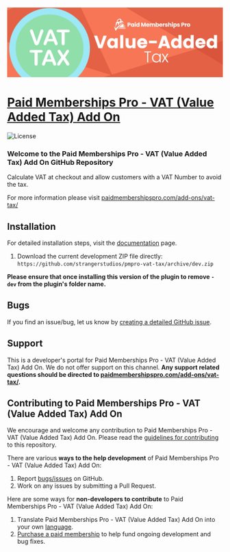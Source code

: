 ![](pmpro-vat-tax-banner.jpeg)

# [Paid Memberships Pro - VAT (Value Added Tax) Add On](https://www.paidmembershipspro.com/add-ons/vat-tax/) #

![License](https://img.shields.io/badge/license-GPL--2.0%2B-red.svg?style=flat-square)

### Welcome to the Paid Memberships Pro - VAT (Value Added Tax) Add On GitHub Repository
Calculate VAT at checkout and allow customers with a VAT Number to avoid the tax.

For more information please visit [paidmembershipspro.com/add-ons/vat-tax/](https://www.paidmembershipspro.com/add-ons/vat-tax/)

## Installation ##
For detailed installation steps, visit the [documentation](https://www.paidmembershipspro.com/add-ons/vat-tax/) page.

1. Download the current development ZIP file directly: `https://github.com/strangerstudios/pmpro-vat-tax/archive/dev.zip`

**Please ensure that once installing this version of the plugin to remove `-dev` from the plugin's folder name.**

## Bugs ##
If you find an issue/bug, let us know by [creating a detailed GitHub issue](https://github.com/strangerstudios/pmpro-vat-tax/issues/new).

## Support ##
This is a developer's portal for Paid Memberships Pro - VAT (Value Added Tax) Add On. We do not offer support on this channel. **Any support related questions should be directed to [paidmembershipspro.com/add-ons/vat-tax/](https://www.paidmembershipspro.com/add-ons/vat-tax/).**

## Contributing to Paid Memberships Pro - VAT (Value Added Tax) Add On ##
We encourage and welcome any contribution to Paid Memberships Pro - VAT (Value Added Tax) Add On. Please read the [guidelines for contributing](https://github.com/strangerstudios/paid-memberships-pro/blob/dev/.github/CONTRIBUTING.md) to this repository.

There are various **ways to the help development** of Paid Memberships Pro - VAT (Value Added Tax) Add On:

1. Report [bugs/issues](https://github.com/strangerstudios/pmpro-vat-tax/issues/new) on GitHub.
2. Work on any issues by submitting a Pull Request.

Here are some ways for **non-developers to contribute** to Paid Memberships Pro - VAT (Value Added Tax) Add On:

1. Translate Paid Memberships Pro - VAT (Value Added Tax) Add On into your own [language](https://www.paidmembershipspro.com/paid-memberships-pro-in-your-language/).
2. [Purchase a paid membership](https://paidmembershipspro.com/pricing) to help fund ongoing development and bug fixes.